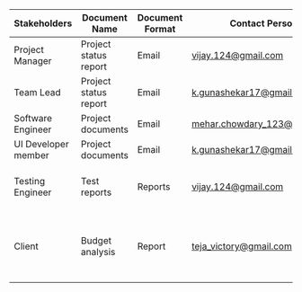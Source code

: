 Stakeholders|Document Name|Document Format|Contact Person|Due Date|
---|---|--|--|--|
Project Manager |Project status report |Email |vijay.124@gmail.com |Every week
Team Lead |Project status report |Email |k.gunashekar17@gmail.com |Every week
Software Engineer |Project documents |Email |mehar.chowdary_123@gmail.com |Every week
UI Developer member |Project documents |Email |k.gunashekar17@gmail.com| Every week 
Testing Engineer |Test reports |Reports |vijay.124@gmail.com |End of the each task
Client |Budget analysis |Report |teja_victory@gmail.com |One month before the project starts
